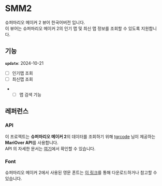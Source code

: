 # SMM2

슈퍼마리오 메이커 2 뷰어 한국어버전 입니다.<br />
이 뷰어는 슈퍼마리오 메이커 2의 인기 맵 및 최신 맵 정보를 조회할 수 있도록 지원합니다.

## 기능

**`update`**: 2024-10-21

- [ ] 인기맵 조회
- [ ] 최신맵 조회
- - [ ] 맵 검색 기능

## 레퍼런스

### API

이 프로젝트는 **슈퍼마리오 메이커 2**의 데이터를 조회하기 위해 [tgrcode](https://github.com/TheGreatRambler) 님이 제공하는 **MariOver API**를 사용합니다.<br />
API 의 자세한 문서는 [여기](https://tgrcode.com/mm2/docs/)에서 확인할 수 있습니다.

### Font

슈퍼마리오 메이커 2에서 사용된 영문 폰트는 [이 링크](https://fontmeme.com/ktype/super-mario-maker-2-font/)를 통해 다운로드하거나 참고할 수 있습니다.